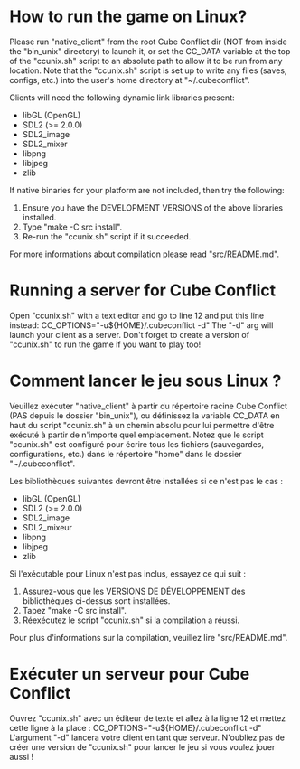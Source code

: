 # How to run the game on Linux?
Please run "native_client" from the root Cube Conflict dir (NOT from inside the "bin_unix"
directory) to launch it, or set the CC_DATA variable at the top of the "ccunix.sh" 
script to an absolute path to allow it to be run from any location. Note that the "ccunix.sh" 
script is set up to write any files (saves, configs, etc.) into the user's home 
directory at "~/.cubeconflict".

Clients will need the following dynamic link libraries present:
* libGL (OpenGL)
* SDL2 (>= 2.0.0)
* SDL2_image
* SDL2_mixer
* libpng
* libjpeg
* zlib

If native binaries for your platform are not included, then try the following:
1) Ensure you have the DEVELOPMENT VERSIONS of the above libraries installed.
2) Type "make -C src install".
3) Re-run the "ccunix.sh" script if it succeeded.

For more informations about compilation please read "src/README.md".

# Running a server for Cube Conflict
Open "ccunix.sh" with a text editor and go to line 12 and put this line instead: 
CC_OPTIONS="-u${HOME}/.cubeconflict -d"
The "-d" arg will launch your client as a server. Don't forget to create a version
of "ccunix.sh" to run the game if you want to play too!



# Comment lancer le jeu sous Linux ?

Veuillez exécuter "native_client" à partir du répertoire racine Cube Conflict (PAS depuis le dossier "bin_unix"),
ou définissez la variable CC_DATA en haut du script "ccunix.sh" à un chemin absolu pour lui permettre d'être exécuté
à partir de n'importe quel emplacement. Notez que le script "ccunix.sh" est configuré pour écrire tous les fichiers
(sauvegardes, configurations, etc.) dans le répertoire "home" dans le dossier "~/.cubeconflict".

Les bibliothèques suivantes devront être installées si ce n'est pas le cas :
* libGL (OpenGL)
* SDL2 (>= 2.0.0)
* SDL2_image
* SDL2_mixeur
* libpng
* libjpeg
* zlib

Si l'exécutable pour Linux n'est pas inclus, essayez ce qui suit :
1) Assurez-vous que les VERSIONS DE DÉVELOPPEMENT des bibliothèques ci-dessus sont installées.
2) Tapez "make -C src install".
3) Réexécutez le script "ccunix.sh" si la compilation a réussi.

Pour plus d'informations sur la compilation, veuillez lire "src/README.md".

# Exécuter un serveur pour Cube Conflict
Ouvrez "ccunix.sh" avec un éditeur de texte et allez à la ligne 12 et mettez cette ligne à la place :
CC_OPTIONS="-u${HOME}/.cubeconflict -d"
L'argument "-d" lancera votre client en tant que serveur. N'oubliez pas de créer une version
de "ccunix.sh" pour lancer le jeu si vous voulez jouer aussi !